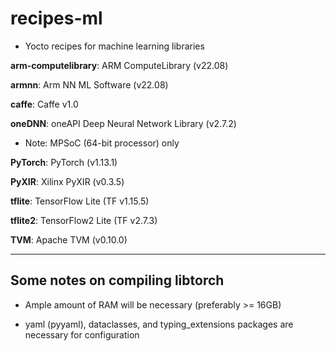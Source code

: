 # recipes-ml

- Yocto recipes for machine learning libraries

__arm-computelibrary__: ARM ComputeLibrary (v22.08)

__armnn__: Arm NN ML Software (v22.08)

__caffe__: Caffe v1.0

__oneDNN__: oneAPI Deep Neural Network Library (v2.7.2)
  - Note: MPSoC (64-bit processor) only

__PyTorch__: PyTorch (v1.13.1)

__PyXIR__: Xilinx PyXIR (v0.3.5)

__tflite__: TensorFlow Lite (TF v1.15.5)

__tflite2__: TensorFlow2 Lite (TF v2.7.3)

__TVM__: Apache TVM (v0.10.0)

***

## Some notes on compiling libtorch

- Ample amount of RAM will be necessary (preferably >= 16GB)

- yaml (pyyaml), dataclasses, and typing_extensions packages are necessary for configuration
